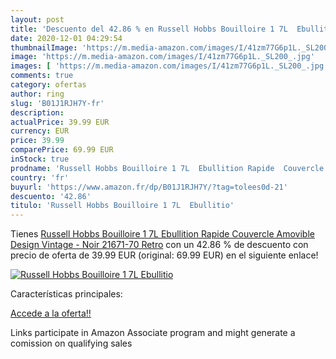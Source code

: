 ```yaml
---
layout: post
title: 'Descuento del 42.86 % en Russell Hobbs Bouilloire 1 7L  Ebullitio'
date: 2020-12-01 04:29:54
thumbnailImage: 'https://m.media-amazon.com/images/I/41zm77G6p1L._SL200_.jpg'
image: 'https://m.media-amazon.com/images/I/41zm77G6p1L._SL200_.jpg'
images: [ 'https://m.media-amazon.com/images/I/41zm77G6p1L._SL200_.jpg' ]
comments: true
category: ofertas
author: ring
slug: 'B01J1RJH7Y-fr'
description:
actualPrice: 39.99 EUR
currency: EUR
price: 39.99
comparePrice: 69.99 EUR
inStock: true
prodname: 'Russell Hobbs Bouilloire 1 7L  Ebullition Rapide  Couvercle Amovible  Design Vintage - Noir 21671-70 Retro'
country: 'fr'
buyurl: 'https://www.amazon.fr/dp/B01J1RJH7Y/?tag=tolees0d-21'
descuento: '42.86'
titulo: 'Russell Hobbs Bouilloire 1 7L  Ebullitio'
---
```


Tienes [Russell Hobbs Bouilloire 1 7L  Ebullition Rapide  Couvercle Amovible  Design Vintage - Noir 21671-70 Retro](https://www.amazon.fr/dp/B01J1RJH7Y/?tag=tolees0d-21) con un 42.86 % de descuento con precio de oferta de 39.99 EUR (original: 69.99 EUR) en el siguiente enlace!

[![Russell Hobbs Bouilloire 1 7L  Ebullitio](https://m.media-amazon.com/images/I/41zm77G6p1L._SL200_.jpg)](https://www.amazon.fr/dp/B01J1RJH7Y/?tag=tolees0d-21)

Características principales:


[Accede a la oferta!!](https://www.amazon.fr/dp/B01J1RJH7Y/?tag=tolees0d-21)

Links participate in Amazon Associate program and might generate a comission on qualifying sales


